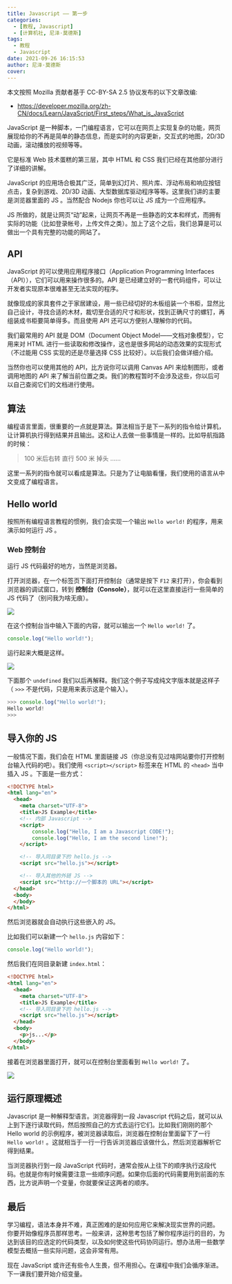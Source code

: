 ```yaml
---
title: Javascript —— 第一步
categories:
  - [教程, Javascript]
  - [计算机社, 尼泽·莫德斯]
tags:
  - 教程
  - Javascript
date: 2021-09-26 16:15:53
author: 尼泽·莫德斯
cover: 
---
```


本文按照 Mozilla 贡献者基于 CC-BY-SA 2.5 协议发布的以下文章改编:

- <https://developer.mozilla.org/zh-CN/docs/Learn/JavaScript/First_steps/What_is_JavaScript>

JavaScript 是一种脚本，一门编程语言，它可以在网页上实现复杂的功能，网页展现给你的不再是简单的静态信息，而是实时的内容更新，交互式的地图，2D/3D 动画，滚动播放的视频等等。

它是标准 Web 技术蛋糕的第三层，其中 HTML 和 CSS 我们已经在其他部分进行了详细的讲解。

JavaScript 的应用场合极其广泛，简单到幻灯片、照片库、浮动布局和响应按钮点击，复杂到游戏、2D/3D 动画、大型数据库驱动程序等等。这里我们讲的主要是浏览器里面的 JS 。当然配合 Nodejs 你也可以让 JS 成为一个应用程序。

JS 所做的，就是让网页“动”起来，让网页不再是一些静态的文本和样式，而拥有实际的功能（比如登录帐号，上传文件之类）。加上了这个之后，我们总算是可以做出一个具有完整的功能的网站了。

## API

JavaScript 的可以使用应用程序接口（Application Programming Interfaces（API）），它们可以用来操作很多的。API 是已经建立好的一套代码组件，可以让开发者实现原本很难甚至无法实现的程序。

就像现成的家具套件之于家居建设，用一些已经切好的木板组装一个书柜，显然比自己设计，寻找合适的木材，裁切至合适的尺寸和形状，找到正确尺寸的螺钉，再组装成书柜要简单得多。而且使用 API 还可以方便别人理解你的代码。

我们最常用的 API 就是 DOM（Document Object Model——文档对象模型），它用来对 HTML 进行一些读取和修改操作，这也是很多网站的动态效果的实现形式（不过能用 CSS 实现的还是尽量选择 CSS 比较好）。以后我们会做详细介绍。

当然你也可以使用其他的 API，比方说你可以调用 Canvas API 来绘制图形，或者调用地图的 API 来了解当前位置之类。我们的教程暂时不会涉及这些，你以后可以自己查阅它们的文档进行使用。

## 算法

编程语言里面，很重要的一点就是算法。算法相当于是下一系列的指令给计算机，让计算机执行得到结果并且输出。这和让人去做一些事情是一样的。比如导航指路的时候：

> 100 米后右转
> 直行 500 米
> 掉头
> ……

这里一系列的指令就可以看成是算法。只是为了让电脑看懂，我们使用的语言从中文变成了编程语言。

## Hello world

按照所有编程语言教程的惯例，我们会实现一个输出 `Hello world!` 的程序，用来演示如何运行 JS 。

### Web 控制台

运行 JS 代码最好的地方，当然是浏览器。

打开浏览器，在一个标签页下面打开控制台（通常是按下 `F12` 来打开），你会看到浏览器的调试窗口，转到 **控制台（Console）**，就可以在这里直接运行一些简单的 JS 代码了（别问我为啥无痕）。

![](1_console.png)

在这个控制台当中输入下面的内容，就可以输出一个 `Hello world!` 了。

``` javascript
console.log("Hello world!");
```

运行起来大概是这样。

![](1_hello-world.png)

下面那个 `undefined` 我们以后再解释。我们这个例子写成纯文字版本就是这样子（ `>>>` 不是代码，只是用来表示这是个输入）。

``` javascript
>>> console.log("Hello world!");
Hello world!
>>>
```

## 导入你的 JS

一般情况下面，我们会在 HTML 里面链接 JS（你总没有见过啥网站要你打开控制台输入代码的吧）。我们使用 `<script></script>` 标签来在 HTML 的 `<head>` 当中插入 JS 。下面是一些方式：

``` html
<!DOCTYPE html>
<html lang="en">
  <head>
    <meta charset="UTF-8">
    <title>JS Example</title>
    <!-- 内部 Javascript -->
    <script>
        console.log("Hello, I am a Javascript CODE!");
        console.log("Hello, I am the second line!");
    </script>

    <!-- 导入同目录下的 hello.js -->
    <script src="hello.js"></script>

    <!-- 导入其他的外链 JS -->
    <script src="http://一个脚本的 URL"></script>
  </head>
  <body>
  </body>
</html>
```

然后浏览器就会自动执行这些嵌入的 JS。

比如我们可以新建一个 `hello.js` 内容如下：

``` javascript
console.log("Hello world!");
```

然后我们在同目录新建 `index.html`：

``` HTML
<!DOCTYPE html>
<html lang="en">
  <head>
    <meta charset="UTF-8">
    <title>JS Example</title>
    <!-- 导入同目录下的 hello.js -->
    <script src="hello.js"></script>
  </head>
  <body>
    <p>js...</p>
  </body>
</html>
```

接着在浏览器里面打开，就可以在控制台里面看到 `Hello world!` 了。

![](1_hello-extern.png)

## 运行原理概述

Javascript 是一种解释型语言。浏览器得到一段 Javascript 代码之后，就可以从上到下逐行读取代码，然后按照自己的方式去运行它们。比如我们刚刚的那个 Hello world 的示例程序，被浏览器读取后，浏览器在控制台里面留下了一行 `Hello world!` 。这就相当于一行一行告诉浏览器应该做什么，然后浏览器解析它得到结果。

当浏览器执行到一段 JavaScript 代码时，通常会按从上往下的顺序执行这段代码。也就是你有时候需要注意一些顺序问题。如果你后面的代码需要用到前面的东西，比方说声明一个变量，你就要保证这两者的顺序。

## 最后

学习编程，语法本身并不难，真正困难的是如何应用它来解决现实世界的问题。 你要开始像程序员那样思考。一般来讲，这种思考包括了解你程序运行的目的，为达到该目的应选定的代码类型，以及如何使这些代码协同运行。想办法用一些数学模型去概括一些实际问题，这会非常有用。

现在 JavaScript 或许还有些令人生畏，但不用担心。在课程中我们会循序渐进。下一课我们要开始介绍变量。
